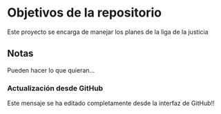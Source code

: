 # Objetivos de la repositorio

Este proyecto se encarga de manejar los planes de la liga de la justicia


## Notas
Pueden hacer lo que quieran...

### Actualización desde GitHub
Este mensaje se ha editado completamente desde la interfaz de GitHub!!
